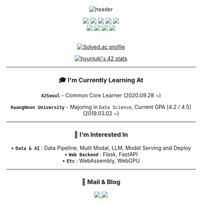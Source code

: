 
<div align="center">

  ![header](https://capsule-render.vercel.app/api?type=waving&height=200&text=HyunJun%20KIM&fontAlign=70&fontAlignY=40&color=gradient&animation=twinkling)

<img src="https://img.shields.io/badge/C-A8B9CC?style=flat-square&logo=C&logoColor=white"/>
<img src="https://img.shields.io/badge/C++-00599C?style=flat-square&logo=C%2B%2B&logoColor=white"/>
<img src="https://img.shields.io/badge/Python-3776AB?style=flat-square&logo=Python&logoColor=white"/>
<img src="https://img.shields.io/badge/Git-F05032?style=flat-square&logo=git&logoColor=white"/>
<img src="https://img.shields.io/badge/Docker-2496ED?style=flat-square&logo=Docker&logoColor=white"/>
<br>
<img src="https://img.shields.io/badge/Visual Studio Code-007ACC?style=flat-square&logo=Visual Studio Code&logoColor=white"/>
<img src="https://img.shields.io/badge/Notion-000000?style=flat-square&logo=Notion&logoColor=white"/>
<img src="https://img.shields.io/badge/Slack-4A154B?style=flat-square&logo=Slack&logoColor=white"/>
<img src="https://img.shields.io/badge/Github-181717?style=flat-square&logo=Github&logoColor=white"/>
<br>
<br>

[![Solved.ac profile](http://mazassumnida.wtf/api/v2/generate_badge?boj=hihj070914)](https://solved.ac/hihj070914)

[![hyunjuki's 42 stats](https://badge42.vercel.app/api/v2/cljk6c959009708l80ubaqerm/stats?cursusId=21&coalitionId=85)](https://github.com/JaeSeoKim/badge42)

---

### 🎓   I'm Currently Learning At
 **```42Seoul```** - Common Core Learner (2020.09.28 ~)
<br>

 **```KwangWoon University```** - Majoring in ```Data Science```, Current GPA [4.2 / 4.5] (2019.03.02 ~)
<br>

---

### 🔭   I'm Interested In
• **```Data & AI```** : Data Pipeline, Mulit Modal, LLM, Model Serving and Deploy
<br>
• **```Web Backend```** : Flask, FastAPI
<br>
• **```Etc```** : WebAssembly, WebGPU
<br>

---

### 💬   Mail & Blog
<a href="mailto:hihj070914@icloud.com">
  <img src="https://img.shields.io/badge/Gmail-D14836?style=flat-square&logo=Gmail&logoColor=white"/>
</a>
<a href="https://tolerbalnc.github.io">
  <img src="https://img.shields.io/badge/Github Pages-222222?style=flat-square&logo=Github Pages&logoColor=white"/>
</a>
